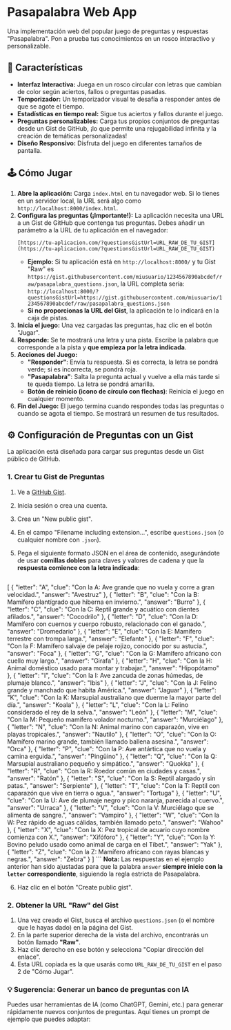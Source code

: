 # Pasapalabra Web App

Una implementación web del popular juego de preguntas y respuestas "Pasapalabra". Pon a prueba tus conocimientos en un rosco interactivo y personalizable.

## 🚀 Características

* **Interfaz Interactiva:** Juega en un rosco circular con letras que cambian de color según aciertos, fallos o preguntas pasadas.
* **Temporizador:** Un temporizador visual te desafía a responder antes de que se agote el tiempo.
* **Estadísticas en tiempo real:** Sigue tus aciertos y fallos durante el juego.
* **Preguntas personalizables:** Carga tus propios conjuntos de preguntas desde un Gist de GitHub, ¡lo que permite una rejugabilidad infinita y la creación de temáticas personalizadas!
* **Diseño Responsivo:** Disfruta del juego en diferentes tamaños de pantalla.

## 🕹️ Cómo Jugar

1.  **Abre la aplicación:** Carga `index.html` en tu navegador web. Si lo tienes en un servidor local, la URL será algo como `http://localhost:8000/index.html`.
2.  **Configura las preguntas (¡Importante!):** La aplicación necesita una URL a un Gist de GitHub que contenga tus preguntas. Debes añadir un parámetro a la URL de tu aplicación en el navegador:
    ```
    [https://tu-aplicacion.com/?questionsGistUrl=URL_RAW_DE_TU_GIST](https://tu-aplicacion.com/?questionsGistUrl=URL_RAW_DE_TU_GIST)
    ```
    * **Ejemplo:** Si tu aplicación está en `http://localhost:8000/` y tu Gist "Raw" es `https://gist.githubusercontent.com/miusuario/1234567890abcdef/raw/pasapalabra_questions.json`, la URL completa sería:
        `http://localhost:8000/?questionsGistUrl=https://gist.githubusercontent.com/miusuario/1234567890abcdef/raw/pasapalabra_questions.json`
    * **Si no proporcionas la URL del Gist**, la aplicación te lo indicará en la caja de pistas.
3.  **Inicia el juego:** Una vez cargadas las preguntas, haz clic en el botón "Jugar".
4.  **Responde:** Se te mostrará una letra y una pista. Escribe la palabra que corresponde a la pista y **que empieza por la letra indicada**.
5.  **Acciones del Juego:**
    * **"Responder"**: Envía tu respuesta. Si es correcta, la letra se pondrá verde; si es incorrecta, se pondrá roja.
    * **"Pasapalabra"**: Salta la pregunta actual y vuelve a ella más tarde si te queda tiempo. La letra se pondrá amarilla.
    * **Botón de reinicio (icono de círculo con flechas)**: Reinicia el juego en cualquier momento.
6.  **Fin del Juego:** El juego termina cuando respondes todas las preguntas o cuando se agota el tiempo. Se mostrará un resumen de tus resultados.

## ⚙️ Configuración de Preguntas con un Gist

La aplicación está diseñada para cargar sus preguntas desde un Gist público de GitHub.

### 1. Crear tu Gist de Preguntas

1.  Ve a [GitHub Gist](https://gist.github.com/).
2.  Inicia sesión o crea una cuenta.
3.  Crea un "New public gist".
4.  En el campo "Filename including extension...", escribe `questions.json` (o cualquier nombre con `.json`).
5.  Pega el siguiente formato JSON en el área de contenido, asegurándote de usar **comillas dobles** para claves y valores de cadena y que la **respuesta comience con la letra indicada**:

    ```json
 [
  {
    "letter": "A",
    "clue": "Con la A: Ave grande que no vuela y corre a gran velocidad.",
    "answer": "Avestruz"
  },
  {
    "letter": "B",
    "clue": "Con la B: Mamífero plantígrado que hiberna en invierno.",
    "answer": "Burro"
  },
  {
    "letter": "C",
    "clue": "Con la C: Reptil grande y acuático con dientes afilados.",
    "answer": "Cocodrilo"
  },
  {
    "letter": "D",
    "clue": "Con la D: Mamífero con cuernos y cuerpo robusto, relacionado con el ganado.",
    "answer": "Dromedario"
  },
  {
    "letter": "E",
    "clue": "Con la E: Mamífero terrestre con trompa larga.",
    "answer": "Elefante"
  },
  {
    "letter": "F",
    "clue": "Con la F: Mamífero salvaje de pelaje rojizo, conocido por su astucia.",
    "answer": "Foca"
  },
  {
    "letter": "G",
    "clue": "Con la G: Mamífero africano con cuello muy largo.",
    "answer": "Girafa"
  },
  {
    "letter": "H",
    "clue": "Con la H: Animal doméstico usado para montar y trabajar.",
    "answer": "Hipopótamo"
  },
  {
    "letter": "I",
    "clue": "Con la I: Ave zancuda de zonas húmedas, de plumaje blanco.",
    "answer": "Ibis"
  },
  {
    "letter": "J",
    "clue": "Con la J: Felino grande y manchado que habita América.",
    "answer": "Jaguar"
  },
  {
    "letter": "K",
    "clue": "Con la K: Marsupial australiano que duerme la mayor parte del día.",
    "answer": "Koala"
  },
  {
    "letter": "L",
    "clue": "Con la L: Felino considerado el rey de la selva.",
    "answer": "León"
  },
  {
    "letter": "M",
    "clue": "Con la M: Pequeño mamífero volador nocturno.",
    "answer": "Murciélago"
  },
  {
    "letter": "N",
    "clue": "Con la N: Animal marino con caparazón, vive en playas tropicales.",
    "answer": "Nautilo"
  },
  {
    "letter": "O",
    "clue": "Con la O: Mamífero marino grande, también llamado ballena asesina.",
    "answer": "Orca"
  },
  {
    "letter": "P",
    "clue": "Con la P: Ave antártica que no vuela y camina erguida.",
    "answer": "Pingüino"
  },
  {
    "letter": "Q",
    "clue": "Con la Q: Marsupial australiano pequeño y simpático.",
    "answer": "Quokka"
  },
  {
    "letter": "R",
    "clue": "Con la R: Roedor común en ciudades y casas.",
    "answer": "Ratón"
  },
  {
    "letter": "S",
    "clue": "Con la S: Reptil alargado y sin patas.",
    "answer": "Serpiente"
  },
  {
    "letter": "T",
    "clue": "Con la T: Reptil con caparazón que vive en tierra o agua.",
    "answer": "Tortuga"
  },
  {
    "letter": "U",
    "clue": "Con la U: Ave de plumaje negro y pico naranja, parecida al cuervo.",
    "answer": "Urraca"
  },
  {
    "letter": "V",
    "clue": "Con la V: Murciélago que se alimenta de sangre.",
    "answer": "Vampiro"
  },
  {
    "letter": "W",
    "clue": "Con la W: Pez rápido de aguas cálidas, también llamado peto.",
    "answer": "Wahoo"
  },
  {
    "letter": "X",
    "clue": "Con la X: Pez tropical de acuario cuyo nombre comienza con X.",
    "answer": "Xifóforo"
  },
  {
    "letter": "Y",
    "clue": "Con la Y: Bovino peludo usado como animal de carga en el Tíbet.",
    "answer": "Yak"
  },
  {
    "letter": "Z",
    "clue": "Con la Z: Mamífero africano con rayas blancas y negras.",
    "answer": "Zebra"
  }
]
    ```
    **Nota:** Las respuestas en el ejemplo anterior han sido ajustadas para que la palabra `answer` **siempre inicie con la `letter` correspondiente**, siguiendo la regla estricta de Pasapalabra.

6.  Haz clic en el botón "Create public gist".

### 2. Obtener la URL "Raw" del Gist

1.  Una vez creado el Gist, busca el archivo `questions.json` (o el nombre que le hayas dado) en la página del Gist.
2.  En la parte superior derecha de la vista del archivo, encontrarás un botón llamado **"Raw"**.
3.  Haz clic derecho en ese botón y selecciona "Copiar dirección del enlace".
4.  Esta URL copiada es la que usarás como `URL_RAW_DE_TU_GIST` en el paso 2 de "Cómo Jugar".

### 💡 Sugerencia: Generar un banco de preguntas con IA

Puedes usar herramientas de IA (como ChatGPT, Gemini, etc.) para generar rápidamente nuevos conjuntos de preguntas. Aquí tienes un prompt de ejemplo que puedes adaptar:
